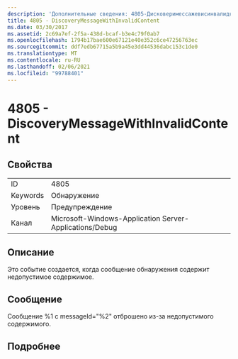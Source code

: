 ```yaml
---
description: 'Дополнительные сведения: 4805-Дисковеримессажевисинвалидконтент'
title: 4805 - DiscoveryMessageWithInvalidContent
ms.date: 03/30/2017
ms.assetid: 2c69a7ef-2f5a-438d-bcaf-b3e4c79f0ab7
ms.openlocfilehash: 1794b17bae600e67121e40e352c6ce47256763ec
ms.sourcegitcommit: ddf7edb67715a5b9a45e3dd44536dabc153c1de0
ms.translationtype: MT
ms.contentlocale: ru-RU
ms.lasthandoff: 02/06/2021
ms.locfileid: "99788401"
---
```

# <a name="4805---discoverymessagewithinvalidcontent"></a>4805 - DiscoveryMessageWithInvalidContent

## <a name="properties"></a>Свойства  
  
|||  
|-|-|  
|ID|4805|  
|Keywords|Обнаружение|  
|Уровень|Предупреждение|  
|Канал|Microsoft-Windows-Application Server-Applications/Debug|  
  
## <a name="description"></a>Описание  

 Это событие создается, когда сообщение обнаружения содержит недопустимое содержимое.  
  
## <a name="message"></a>Сообщение  

 Сообщение %1 с messageId="%2" отброшено из-за недопустимого содержимого.  
  
## <a name="details"></a>Подробнее
